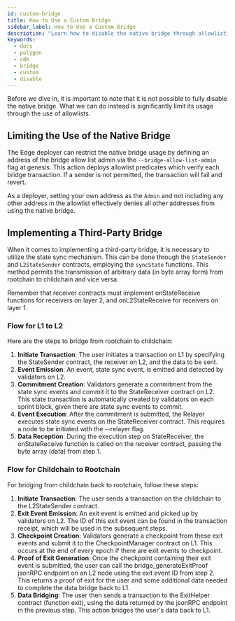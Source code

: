 ```yaml
---
id: custom-bridge
title: How to Use a Custom Bridge
sidebar_label: How to Use a Custom Bridge
description: "Learn how to disable the native bridge through allowlisting."
keywords:
  - docs
  - polygon
  - cdk
  - bridge
  - custom
  - disable
---
```


Before we dive in, it is important to note that it is not possible to fully disable the native bridge. What we can do instead is significantly limit its usage through the use of allowlists.

## Limiting the Use of the Native Bridge

The Edge deployer can restrict the native bridge usage by defining an address of the bridge allow list admin via the `--bridge-allow-list-admin` flag at genesis. This action deploys allowlist predicates which verify each bridge transaction. If a sender is not permitted, the transaction will fail and revert.

As a deployer, setting your own address as the `Admin` and not including any other address in the allowlist effectively denies all other addresses from using the native bridge.

## Implementing a Third-Party Bridge

When it comes to implementing a third-party bridge, it is necessary to utilize the state sync mechanism. This can be done through the `StateSender` and `L2StateSender` contracts, employing the `syncState` functions. This method permits the transmission of arbitrary data (in byte array form) from rootchain to childchain and vice versa.

Remember that receiver contracts must implement onStateReceive functions for receivers on layer 2, and onL2StateReceive for receivers on layer 1.

### Flow for L1 to L2

Here are the steps to bridge from rootchain to childchain:

1. **Initiate Transaction**: The user initiates a transaction on L1 by specifying the StateSender contract, the receiver on L2, and the data to be sent.
2. **Event Emission**: An event, state sync event, is emitted and detected by validators on L2.
3. **Commitment Creation**: Validators generate a commitment from the state sync events and commit it to the StateReceiver contract on L2. This state transaction is automatically created by validators on each sprint block, given there are state sync events to commit.
4. **Event Execution**: After the commitment is submitted, the Relayer executes state sync events on the StateReceiver contract. This requires a node to be initiated with the --relayer flag.
5. **Data Reception**: During the execution step on StateReceiver, the onStateReceive function is called on the receiver contract, passing the byte array (data) from step 1.

### Flow for Childchain to Rootchain

For bridging from childchain back to rootchain, follow these steps:

1. **Initiate Transaction**: The user sends a transaction on the childchain to the L2StateSender contract.
2. **Exit Event Emission**: An exit event is emitted and picked up by validators on L2. The ID of this exit event can be found in the transaction receipt, which will be used in the subsequent steps.
3. **Checkpoint Creation**: Validators generate a checkpoint from these exit events and submit it to the CheckpointManager contract on L1. This occurs at the end of every epoch if there are exit events to checkpoint.
4. **Proof of Exit Generation**: Once the checkpoint containing their exit event is submitted, the user can call the bridge_generateExitProof jsonRPC endpoint on an L2 node using the exit event ID from step 2. This returns a proof of exit for the user and some additional data needed to complete the data bridge back to L1.
5. **Data Bridging**: The user then sends a transaction to the ExitHelper contract (function exit), using the data returned by the jsonRPC endpoint in the previous step. This action bridges the user's data back to L1.
